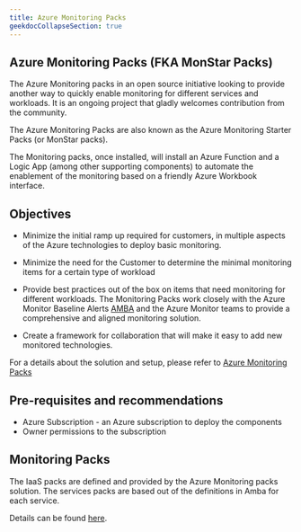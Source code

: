 ```yaml
---
title: Azure Monitoring Packs
geekdocCollapseSection: true
---
```


## Azure Monitoring Packs (FKA MonStar Packs)

The Azure Monitoring packs in an open source initiative looking to provide another way to quickly enable monitoring for different services and workloads. It is an ongoing project that gladly welcomes contribution from the community.

The Azure Monitoring Packs are also known as the Azure Monitoring Starter Packs (or MonStar packs).

The Monitoring packs, once installed, will install an Azure Function and a Logic App (among other supporting components) to automate the enablement of the monitoring based on a friendly Azure Workbook interface.

## Objectives

- Minimize the initial ramp up required for customers, in multiple aspects of the Azure technologies to deploy basic monitoring.

- Minimize the need for the Customer to determine the minimal monitoring items for a certain type of workload

- Provide best practices out of the box on items that need monitoring for different workloads. The Monitoring Packs work closely with the Azure Monitor Baseline Alerts [AMBA](http://aka.ms/amba) and the Azure Monitor teams to provide a comprehensive and aligned monitoring solution.

- Create a framework for collaboration that will make it easy to add new monitored technologies.

For a details about the solution and setup, please refer to [Azure Monitoring Packs](https://github.com/Azure/AzureMonitorStarterPacks)

## Pre-requisites and recommendations

- Azure Subscription - an Azure subscription to deploy the components
- Owner permissions to the subscription

## Monitoring Packs

The IaaS packs are defined and provided by the Azure Monitoring packs solution. The services packs are based out of the definitions in Amba for each service.

Details can be found [here](https://github.com/Azure/AzureMonitorStarterPacks/blob/main/Packs/README.md#monitoring-pack-summary).


